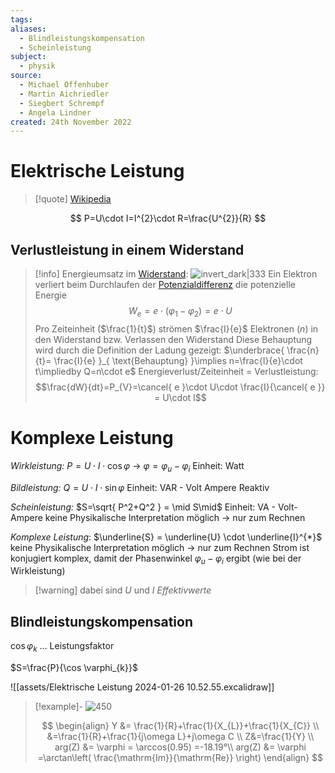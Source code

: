 ```yaml
---
tags: 
aliases:
  - Blindleistungskompensation
  - Scheinleistung
subject:
  - physik
source:
  - Michael Offenhuber
  - Martin Aichriedler
  - Siegbert Schrempf
  - Angela Lindner
created: 24th November 2022
---
```


# Elektrische Leistung

> [!quote] [Wikipedia](https://de.wikipedia.org/wiki/Elektrische_Leistung)

$$
P=U\cdot I=I^{2}\cdot R=\frac{U^{2}}{R}
$$

## Verlustleistung in einem Widerstand

> [!info] Energieumsatz im [Widerstand](../Elektrotechnik/Widerstand.md):
> ![invert_dark|333](assets/EnergieumsatzWiderstand.png) Ein Elektron verliert beim Durchlaufen der [Potenzialdifferenz](../Elektrotechnik/elektrische%20Spannung.md) die potenzielle Energie
> $$W_{e}=e\cdot(\varphi_{1}-\varphi_{2}) = e\cdot U$$
> Pro Zeiteinheit ($\frac{1}{t}$) strömen $\frac{I}{e}$ Elektronen ($n$) in den Widerstand bzw. Verlassen den Widerstand
> Diese Behauptung wird durch die Definition der Ladung gezeigt: $\underbrace{ \frac{n}{t}= \frac{I}{e} }_{ \text{Behauptung} }\implies n=\frac{I}{e}\cdot t\impliedby Q=n\cdot e$
> Energieverlust/Zeiteinheit = Verlustleistung:
> $$\frac{dW}{dt}=P_{V}=\cancel{ e }\cdot U\cdot \frac{I}{\cancel{ e }} = U\cdot I$$

# Komplexe Leistung

*Wirkleistung:* $P=U \cdot I \cdot \cos \varphi$ -> $\varphi = \varphi_{u} - \varphi_{i}$ 
Einheit: Watt

*Bildleistung:* $Q=U\cdot I\cdot \sin \varphi$
Einheit: VAR - Volt Ampere Reaktiv

*Scheinleistung:* $S=\sqrt{ P^2+Q^2 } = \mid S\mid$
Einheit: VA - Volt-Ampere
keine Physikalische Interpretation möglich -> nur zum Rechnen

*Komplexe Leistung*: $\underline{S} = \underline{U} \cdot \underline{I}^{*}$
keine Physikalische Interpretation möglich -> nur zum Rechnen
Strom ist konjugiert komplex, damit der Phasenwinkel $\varphi_{u} - \varphi_{i}$ ergibt (wie bei der Wirkleistung)

> [!warning] dabei sind $U$ und $I$ *Effektivwerte*

## Blindleistungskompensation

$\cos \varphi_{k}$ … Leistungsfaktor

$S=\frac{P}{\cos \varphi_{k}}$


![[assets/Elektrische Leistung 2024-01-26 10.52.55.excalidraw]]

> [!example]- 
![450](assets/Pasted%20image%2020240126111442.png)
>
> $$
> \begin{align}
> Y &= \frac{1}{R}+\frac{1}{X_{L}}+\frac{1}{X_{C}} \\
> &=\frac{1}{R}+\frac{1}{j\omega L}+j\omega C \\
> Z&=\frac{1}{Y} \\
> arg(Z) &= \varphi = \arccos(0.95) =-18.19°\\
> arg(Z) &= \varphi =\arctan\left( \frac{\mathrm{Im}}{\mathrm{Re}} \right)
> \end{align}
> $$